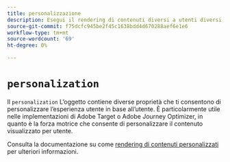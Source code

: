 ```yaml
---
title: personalizzazione
description: Esegui il rendering di contenuti diversi a utenti diversi, creando un’esperienza personalizzata per loro.
source-git-commit: f75dcfc945be2f45c1638bdd4d670288aef6e1e6
workflow-type: tm+mt
source-wordcount: '69'
ht-degree: 0%

---
```


# `personalization`

Il `personalization` L’oggetto contiene diverse proprietà che ti consentono di personalizzare l’esperienza utente in base all’utente. È particolarmente utile nelle implementazioni di Adobe Target o Adobe Journey Optimizer, in quanto è la forza motrice che consente di personalizzare il contenuto visualizzato per utente.

Consulta la documentazione su come [rendering di contenuti personalizzati](../../personalization/rendering-personalization-content.md) per ulteriori informazioni.

<!--
## Properties within this object

* **Default personalization enabled**: 
* **Send display notifications**:
* **Include pending display notifications**:

<!-- Also include the defaultPersonalizationEnabled variable. more info in PLAT-174348.

alloy("sendEvent", { personalization: { defaultPersonalizationEnabled: false } });

defaultPersonalizationEnabled
sendDisplayNotifications
includePendingDisplayNotifications
-->
